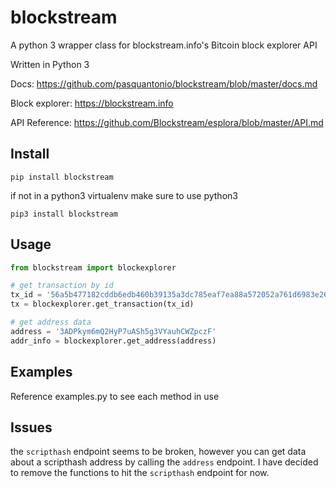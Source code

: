 # blockstream
A python 3 wrapper class for blockstream.info's Bitcoin block explorer API

Written in Python 3

Docs: https://github.com/pasquantonio/blockstream/blob/master/docs.md

Block explorer: https://blockstream.info

API Reference: https://github.com/Blockstream/esplora/blob/master/API.md

## Install
```
pip install blockstream
```

if not in a python3 virtualenv make sure to use python3
```
pip3 install blockstream
```

## Usage
```python
from blockstream import blockexplorer

# get transaction by id
tx_id = '56a5b477182cddb6edb460b39135a3dc785eaf7ea88a572052a761d6983e26a2'
tx = blockexplorer.get_transaction(tx_id)

# get address data
address = '3ADPkym6mQ2HyP7uASh5g3VYauhCWZpczF'
addr_info = blockexplorer.get_address(address)
```

## Examples
Reference examples.py to see each method in use

## Issues
the `scripthash` endpoint seems to be broken, however you can get data about a scripthash address by calling the `address` endpoint. I have decided to remove the functions to hit the `scripthash` endpoint for now.
